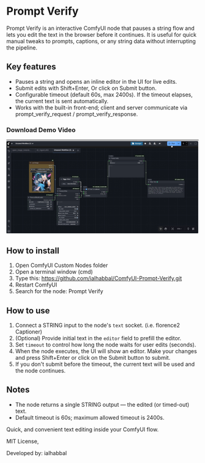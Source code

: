 # Prompt Verify

Prompt Verify is an interactive ComfyUI node that pauses a string flow and lets you edit the text in the browser before it continues. It is useful for quick manual tweaks to prompts, captions, or any string data without interrupting the pipeline.

## Key features
- Pauses a string and opens an inline editor in the UI for live edits.
- Submit edits with Shift+Enter, Or click on Submit button.
- Configurable timeout (default 60s, max 2400s). If the timeout elapses, the current text is sent automatically.
- Works with the built-in front-end; client and server communicate via prompt_verify_request / prompt_verify_response.

### Download Demo Video
[![Watch the demo](media/demo-thumbnail.png)](https://github.com/ialhabbal/ComfyUI-Prompt-Verify/blob/main/media/Promp-Verify.mp4?raw=true)

## How to install
1. Open ComfyUI Custom Nodes folder
2. Open a terminal window (cmd)
3. Type this: https://github.com/ialhabbal/ComfyUI-Prompt-Verify.git
4. Restart ComfyUI
5. Search for the node: Prompt Verify

## How to use
1. Connect a STRING input to the node's `text` socket. (i.e. florence2 Captioner)
2. (Optional) Provide initial text in the `editor` field to prefill the editor.
3. Set `timeout` to control how long the node waits for user edits (seconds).
4. When the node executes, the UI will show an editor. Make your changes and press Shift+Enter or click on the Submit button to submit.
5. If you don't submit before the timeout, the current text will be used and the node continues.

## Notes
- The node returns a single STRING output — the edited (or timed-out) text.
- Default timeout is 60s; maximum allowed timeout is 2400s.

Quick, and convenient text editing inside your ComfyUI flow.

MIT License,

Developed by: ialhabbal